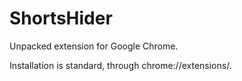 # ShortsHider

Unpacked extension for Google Chrome.

Installation is standard, through chrome://extensions/.
